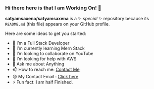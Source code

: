 ### Hi there here is that I am Working On! 👋

**satyamsaxena/satyamsaxena** is a ✨ _special_ ✨ repository because its `README.md` (this file) appears on your GitHub profile.

Here are some ideas to get you started:

- 🔭 I’m a Full Stack Developer
- 🌱 I’m currently learning Mern Stack
- 👯 I’m looking to collaborate on YouTube
- 🤔 I’m looking for help with AWS
- 💬 Ask me about Anything
- 📫 How to reach me: [Contact Me](https://www.linkedin.com/in/s%C3%A4t%C3%BD%C3%A5m-saxena-9154979b/)
- 😄 My Contact Email : [Click here](mailto:satyamsaxena@outlook.com)
- ⚡ Fun fact: I am half Finished.
